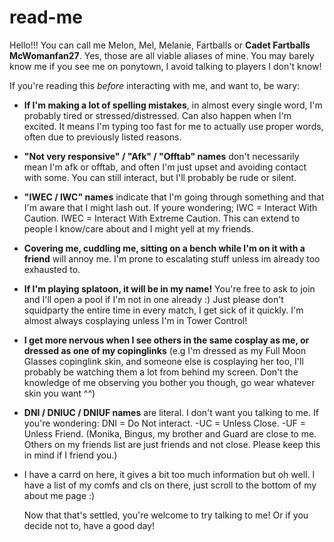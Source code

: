# read-me
Hello!!! You can call me Melon, Mel, Melanie, Fartballs or **Cadet Fartballs McWomanfan27**. Yes, those are all viable aliases of mine. 
You may barely know me if you see me on ponytown, I avoid talking to players I don't know!

If you're reading this *before* interacting with me, and want to, be wary:
- **If I'm making a lot of spelling mistakes**, in almost every single word, I'm probably tired or stressed/distressed. Can also happen when I'm excited. It means I'm typing too fast for me to actually use proper words, often due to previously listed reasons.
- **"Not very responsive" / "Afk" / "Offtab" names** don't necessarily mean I'm afk or offtab, and often I'm just upset and avoiding contact with some. You can still interact, but I'll probably be rude or silent.
- **"IWEC / IWC" names** indicate that I'm going through something and that I'm aware that I might lash out. If youre wondering; IWC = Interact With Caution. IWEC = Interact With Extreme Caution. This can extend to people I know/care about and I might yell at my  friends.
- **Covering me, cuddling me, sitting on a bench while I'm on it with a friend** will annoy me. I'm prone to escalating stuff unless im already too exhausted to.
- **If I'm playing splatoon, it will be in my name!** You're free to ask to join and I'll open a pool if I'm not in one already :) Just please don't squidparty the entire time in every match, I get sick of it quickly. I'm almost always cosplaying unless I'm in Tower Control!
- **I get more nervous when I see others in the same cosplay as me, or dressed as one of my copinglinks** (e.g I'm dressed as my Full Moon Glasses copinglink skin, and someone else is cosplaying her too, I'll probably be watching them a lot from behind my screen. Don't the knowledge of me observing you bother you though, go wear whatever skin you want ^^)
- **DNI / DNIUC / DNIUF names** are literal. I don't want you talking to me. If you're wondering: DNI = Do Not interact. -UC = Unless Close. -UF = Unless Friend. (Monika, Bingus, my brother and Guard are close to me. Others on my friends list are just friends and not close. Please keep this in mind if I friend you.)
- I have a carrd on here, it gives a bit too much information but oh well. I have a list of my comfs and cls on there, just scroll to the bottom of my about me page :)

  Now that that's settled, you're welcome to try talking to me! Or if you decide not to, have a good day!
